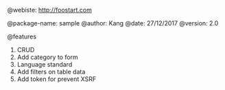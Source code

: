 @webiste: http://foostart.com

@package-name: sample
@author: Kang
@date: 27/12/2017
@version: 2.0

@features

1. CRUD
2. Add category to form
3. Language standard
4. Add filters on table data
5. Add token for prevent XSRF